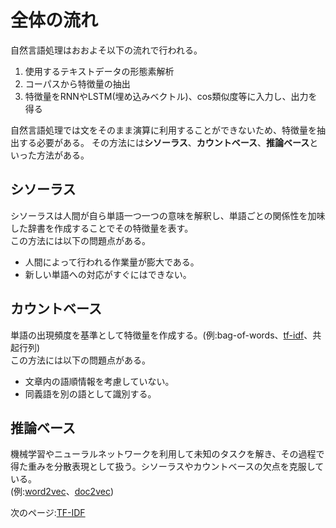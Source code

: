 # 全体の流れ
自然言語処理はおおよそ以下の流れで行われる。  
1. 使用するテキストデータの形態素解析
2. コーパスから特徴量の抽出
3. 特徴量をRNNやLSTM(埋め込みベクトル)、cos類似度等に入力し、出力を得る

自然言語処理では文をそのまま演算に利用することができないため、特徴量を抽出する必要がある。
その方法には**シソーラス**、**カウントベース**、**推論ベース**といった方法がある。
## シソーラス
シソーラスは人間が自ら単語一つ一つの意味を解釈し、単語ごとの関係性を加味した辞書を作成することでその特徴量を表す。  
この方法には以下の問題点がある。
- 人間によって行われる作業量が膨大である。
- 新しい単語への対応がすぐにはできない。
## カウントベース
単語の出現頻度を基準として特徴量を作成する。(例:bag-of-words、[tf-idf](https://github.com/Fishing-oboro/NLP-learn/edit/main/index/TF_IDF%E3%81%AB%E3%81%A4%E3%81%84%E3%81%A6.ipynb)、共起行列)  
この方法には以下の問題点がある。
- 文章内の語順情報を考慮していない。
- 同義語を別の語として識別する。
## 推論ベース
機械学習やニューラルネットワークを利用して未知のタスクを解き、その過程で得た重みを分散表現として扱う。シソーラスやカウントベースの欠点を克服している。  
(例:[word2vec](https://github.com/Fishing-oboro/NLP-learn/blob/main/index/word2vec.ipynb)、[doc2vec](https://github.com/Fishing-oboro/NLP-learn/blob/main/index/doc2vec.ipynb))

次のページ:[TF-IDF](https://github.com/Fishing-oboro/NLP-learn/edit/main/index/TF_IDF%E3%81%AB%E3%81%A4%E3%81%84%E3%81%A6.ipynb)
